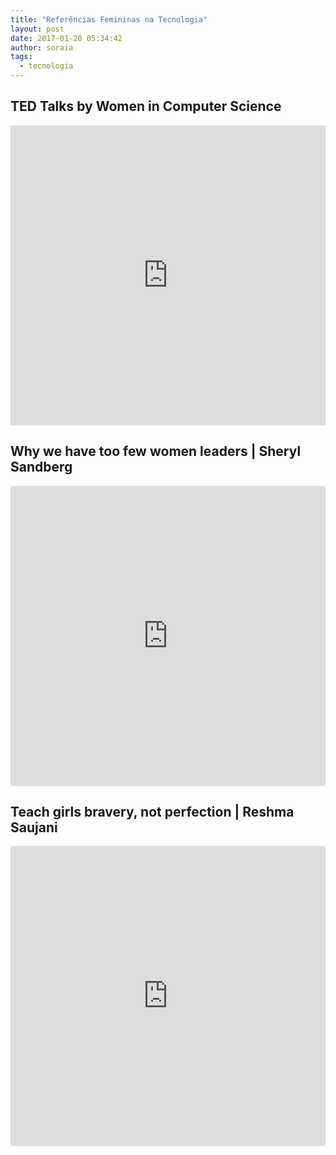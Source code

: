 ```yaml
---
title: "Referências Femininas na Tecnologia"
layout: post
date: 2017-01-20 05:34:42
author: soraia
tags: 
  - tecnologia
---
```


## TED Talks by Women in Computer Science

<iframe 
  width="100%" 
  height="480" 
  src="http://www.youtube.com/embed/d38LKbYfWrs?list=PL_cmA_chUzeaLY-ABcc6gEypDHBb4Od8x" 
  frameborder="0" 
  allowfullscreen>
</iframe>

## Why we have too few women leaders | Sheryl Sandberg

<iframe 
  width="100%" 
  height="480" 
  src="http://www.youtube.com/embed/18uDutylDa4" 
  frameborder="0" 
  allowfullscreen>
</iframe>


## Teach girls bravery, not perfection | Reshma Saujani

<iframe 
  width="100%" 
  height="480" 
  src="http://www.youtube.com/embed/fC9da6eqaqg" 
  frameborder="0" 
  allowfullscreen>
</iframe>
